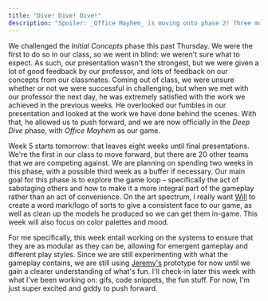 ```yaml
---
title: "Dive! Dive! Dive!"
description: "Spoiler: _Office Mayhem_ is moving onto phase 2! Three more to go!"
---
```


We challenged the _Initial Concepts_ phase this past Thursday. We were the first to do so in our class, so we went in blind: we weren't sure what to expect. As such, our presentation wasn't the strongest, but we were given a lot of good feedback by our professor, and lots of feedback on our concepts from our classmates. Coming out of class, we were unsure whether or not we were successful in challenging, but when we met with our professor the next day, he was extremely satisfied with the work we achieved in the previous weeks. He overlooked our fumbles in our presentation and looked at the work we have done behind the scenes. With that, he allowed us to push forward, and we are now officially in the _Deep Dive_ phase, with *Office Mayhem* as our game.

Week 5 starts tomorrow: that leaves eight weeks until final presentations. We're the first in our class to move forward, but there are 20 other teams that we are competing against. We are planning on spending two weeks in this phase, with a possible third week as a buffer if necessary. Our main goal for this phase is to explore the game loop – specifically the act of sabotaging others and how to make it a more integral part of the gameplay rather than an act of convenience. On the art spectrum, I really want [Will](http://www.willconcannonart.com) to create a word mark/logo of sorts to give a consistent face to our game, as well as clean up the models he produced so we can get them in-game. This week will also focus on color palettes and mood.

For me specifically, this week entail working on the systems to ensure that they are as modular as they can be, allowing for emergent gameplay and different play styles. Since we are still experimenting with what the gameplay contains, we are still using [Jeremy's](https://jeremyroot.squarespace.com) prototype for now until we gain a clearer understanding of what's fun. I'll check-in later this week with what I've been working on: gifs, code snippets, the fun stuff. For now, I'm just super excited and giddy to push forward. 

